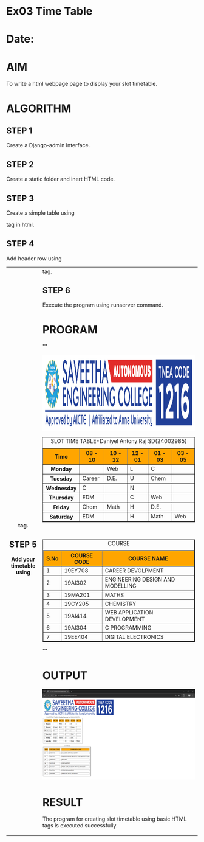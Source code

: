 # Ex03 Time Table
# Date:
# AIM
To write a html webpage page to display your slot timetable.

# ALGORITHM
## STEP 1
Create a Django-admin Interface.

## STEP 2
Create a static folder and inert HTML code.

## STEP 3
Create a simple table using <table> tag in html.

## STEP 4
Add header row using <th> tag.

## STEP 5
Add your timetable using <td> tag.

## STEP 6
Execute the program using runserver command.

# PROGRAM
'''
<html>
    <body>
        <img src="logo.png" width="800" height="200">
        <table border="1" cellspacing="15" cellpadding="2">
            <caption>SLOT TIME TABLE-Daniyel Antony Raj SD(24002985)</caption>
            <tr bgcolor="orange">
                    <th>Time</th>
                    <th>08 - 10</th>
                    <th>10 - 12</th>
                    <th>12 - 01</th>
                    <th>01 - 03</th>
                    <th>03 - 05</th>
                </tr>
                <tr>
                    <th>Monday</th>
                    <td></td>
                    <td>Web</td>
                    <td>L</td>
                    <td>C</td>
                    <td></td>
                </tr>
                <tr>
                    <th>Tuesday</th>
                    <td>Career</td>
                    <td>D.E.</td>
                    <td>U</td>
                    <td>Chem</td>
                    <td></td>
                </tr>
                <tr>
                    <th>Wednesday</th>
                    <td>C</td>
                    <td></td>
                    <td>N</td>
                    <td></td>
                    <td></td>
                </tr>
                <tr>
                    <th>Thursday</th>
                    <td>EDM</td>
                    <td></td>
                    <td>C</td>
                    <td>Web</td>
                    <td></td>
                </tr>
                <tr>
                    <th>Friday</th>
                    <td>Chem</td>
                    <td>Math</td>
                    <td>H</td>
                    <td>D.E.</td>
                    <td></td>
                </tr>
                <tr>
                    <th>Saturday</th>
                    <td>EDM</td>
                    <td></td>
                    <td>H</td>
                    <td>Math</td>
                    <td>Web</td>
                </tr>
                    </table>
    </body>
</html>
<br>
<html>
    <body>
        <table border="2" cellspacing="15" cellpadding="2">
            <caption>COURSE</caption>
            <tr bgcolor="orange">
                <th>S.No</th>
                <th>COURSE CODE</th>
                <th>COURSE NAME</th>
            </tr>
            <tr>
                <td>1</td>
                <td>19EY708</td>
                <td>CAREER DEVOLPMENT</td>
            </tr>
            <TR>
                <td>2</td>
                <td>19AI302</td>
                <td>ENGINEERING DESIGN AND MODELLING</td>
            </TR>
            <TR>
                <td>3</td>
                <td>19MA201</td>
                <td>MATHS</td>
            </TR>
            <TR>
                <td>4</td>
                <td>19CY205</td>
                <td>CHEMISTRY</td>
            </TR>
            <TR>
                <td>5</td>
                <td>19AI414</td>
                <td>WEB APPLICATION DEVELOPMENT</td>
            </TR>
            <TR>
                <td>6</td>
                <td>19AI304</td>
                <td>C PROGRAMMING</td>
            </TR>
            <TR>
                <td>7</td>
                <td>19EE404</td>
                <td>DIGITAL ELECTRONICS</td>
            </TR>
        </table>
    </body>
</html>
'''

# OUTPUT
![alt text](<Screenshot 2024-11-28 211340.png>)
# RESULT
The program for creating slot timetable using basic HTML tags is executed successfully.
